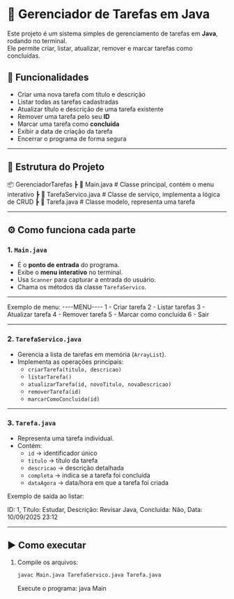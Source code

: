 # 📝 Gerenciador de Tarefas em Java

Este projeto é um sistema simples de gerenciamento de tarefas em **Java**, rodando no terminal.  
Ele permite criar, listar, atualizar, remover e marcar tarefas como concluídas.

## 🚀 Funcionalidades

- Criar uma nova tarefa com título e descrição
- Listar todas as tarefas cadastradas
- Atualizar título e descrição de uma tarefa existente
- Remover uma tarefa pelo seu **ID**
- Marcar uma tarefa como **concluída**
- Exibir a data de criação da tarefa
- Encerrar o programa de forma segura

---

## 📂 Estrutura do Projeto
📦 GerenciadorTarefas
┣ 📜 Main.java # Classe principal, contém o menu interativo
┣ 📜 TarefaServico.java # Classe de serviço, implementa a lógica de CRUD
┣ 📜 Tarefa.java # Classe modelo, representa uma tarefa

---

## ⚙️ Como funciona cada parte

### 1. `Main.java`
- É o **ponto de entrada** do programa.
- Exibe o **menu interativo** no terminal.
- Usa `Scanner` para capturar a entrada do usuário.
- Chama os métodos da classe `TarefaServico`.

---

Exemplo de menu:
----MENU----
1 - Criar tarefa
2 - Listar tarefas
3 - Atualizar tarefa
4 - Remover tarefa
5 - Marcar como concluída
6 - Sair

---

### 2. `TarefaServico.java`
- Gerencia a lista de tarefas em memória (`ArrayList`).
- Implementa as operações principais:
  - `criarTarefa(titulo, descricao)`
  - `listarTarefa()`
  - `atualizarTarefa(id, novoTitulo, novaDescricao)`
  - `removerTarefa(id)`
  - `marcarComoConcluida(id)`

---

### 3. `Tarefa.java`
- Representa uma tarefa individual.
- Contém:
  - `id` → identificador único
  - `titulo` → título da tarefa
  - `descricao` → descrição detalhada
  - `completa` → indica se a tarefa foi concluída
  - `dataAgora` → data/hora em que a tarefa foi criada

Exemplo de saída ao listar:

ID: 1, Título: Estudar, Descrição: Revisar Java, Concluída: Não, Data: 10/09/2025 23:12

---

## ▶️ Como executar

1. Compile os arquivos:
   ```bash
   javac Main.java TarefaServico.java Tarefa.java
   ```
   Execute o programa:
   java Main
